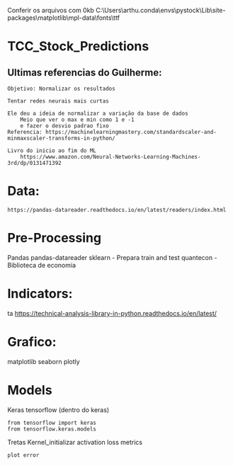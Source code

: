 Conferir os arquivos com 0kb
C:\Users\arthu\.conda\envs\pystock\Lib\site-packages\matplotlib\mpl-data\fonts\ttf

# TCC_Stock_Predictions

## Ultimas referencias do Guilherme:
	Objetivo: Normalizar os resultados

	Tentar redes neurais mais curtas

	Ele deu a ideia de normalizar a variação da base de dados
		Meio que ver o max e min como 1 e -1
		e fazer o desvio padrao fixo
	Referencia: https://machinelearningmastery.com/standardscaler-and-minmaxscaler-transforms-in-python/

	Livro do inicio ao fim do ML
		https://www.amazon.com/Neural-Networks-Learning-Machines-3rd/dp/0131471392



<!-- Repo da brenca
https://redu.unicamp.br/dataset.xhtml?persistentId=doi:10.25824/redu/REJCTD -->

# Data:
	https://pandas-datareader.readthedocs.io/en/latest/readers/index.html

# Pre-Processing
Pandas
pandas-datareader
sklearn - Prepara train and test
quantecon - Biblioteca de economia

# Indicators:
ta
	https://technical-analysis-library-in-python.readthedocs.io/en/latest/

# Grafico:
matplotlib
seaborn
plotly

# Models
Keras
	tensorflow (dentro do keras)

	from tensorflow import keras
	from tensorflow.keras.models

Tretas
	Kernel_initializar
	activation
	loss
	metrics

	plot error